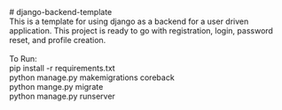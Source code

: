 <html>
# django-backend-template
<br>
This is a template for using django as a backend for a user driven application.  This project is ready to go with registration, login, password reset, and profile creation.  
<br><br>
To Run:
<br>
pip install -r requirements.txt<br>
python manage.py makemigrations coreback<br>
python mange.py migrate<br>
python manage.py runserver<br>

</html>